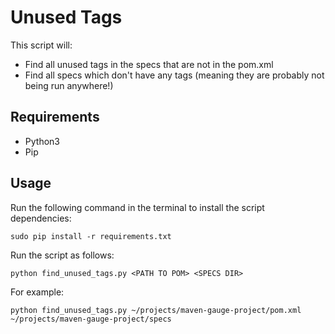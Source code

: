 # Unused Tags

This script will:

- Find all unused tags in the specs that are not in the pom.xml
- Find all specs which don't have any tags (meaning they are probably not being run anywhere!)

## Requirements 

- Python3
- Pip

## Usage

Run the following command in the terminal to install the script dependencies:

``sudo pip install -r requirements.txt``

Run the script as follows:

``python find_unused_tags.py <PATH TO POM> <SPECS DIR>``

For example:

``python find_unused_tags.py ~/projects/maven-gauge-project/pom.xml ~/projects/maven-gauge-project/specs``
